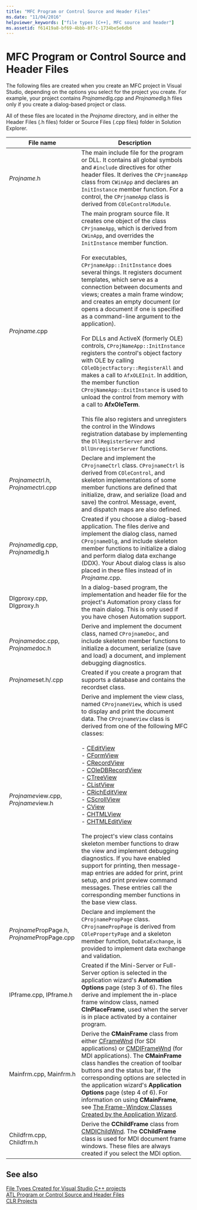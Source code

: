 ```yaml
---
title: "MFC Program or Control Source and Header Files"
ms.date: "11/04/2016"
helpviewer_keywords: ["file types [C++], MFC source and header"]
ms.assetid: f61419a8-bf69-4bbb-8f7c-1734be5e6db6
---
```

# MFC Program or Control Source and Header Files

The following files are created when you create an MFC project in Visual Studio, depending on the options you select for the project you create. For example, your project contains *Projname*dlg.cpp and *Projname*dlg.h files only if you create a dialog-based project or class.

All of these files are located in the *Projname* directory, and in either the Header Files (.h files) folder or Source Files (.cpp files) folder in Solution Explorer.

|File name|Description|
|---------------|-----------------|
|*Projname*.h|The main include file for the program or DLL. It contains all global symbols and `#include` directives for other header files. It derives the `CPrjnameApp` class from `CWinApp` and declares an `InitInstance` member function. For a control, the `CPrjnameApp` class is derived from `COleControlModule`.|
|*Projname*.cpp|The main program source file. It creates one object of the class `CPrjnameApp`, which is derived from `CWinApp`, and overrides the `InitInstance` member function.<br /><br /> For executables, `CPrjnameApp::InitInstance` does several things. It registers document templates, which serve as a connection between documents and views; creates a main frame window; and creates an empty document (or opens a document if one is specified as a command-line argument to the application).<br /><br /> For DLLs and ActiveX (formerly OLE) controls, `CProjNameApp::InitInstance` registers the control's object factory with OLE by calling `COleObjectFactory::RegisterAll` and makes a call to `AfxOLEInit`. In addition, the member function `CProjNameApp::ExitInstance` is used to unload the control from memory with a call to **AfxOleTerm**.<br /><br /> This file also registers and unregisters the control in the Windows registration database by implementing the `DllRegisterServer` and `DllUnregisterServer` functions.|
|*Projname*ctrl.h, *Projname*ctrl.cpp|Declare and implement the `CProjnameCtrl` class. `CProjnameCtrl` is derived from `COleControl`, and skeleton implementations of some member functions are defined that initialize, draw, and serialize (load and save) the control. Message, event, and dispatch maps are also defined.|
|*Projname*dlg.cpp, *Projname*dlg.h|Created if you choose a dialog-based application. The files derive and implement the dialog class, named `CProjnameDlg`, and include skeleton member functions to initialize a dialog and perform dialog data exchange (DDX). Your About dialog class is also placed in these files instead of in *Projname*.cpp.|
|Dlgproxy.cpp, Dlgproxy.h|In a dialog-based program, the implementation and header file for the project's Automation proxy class for the main dialog. This is only used if you have chosen Automation support.|
|*Projname*doc.cpp, *Projname*doc.h|Derive and implement the document class, named `CProjnameDoc`, and include skeleton member functions to initialize a document, serialize (save and load) a document, and implement debugging diagnostics.|
|*Projname*set.h/.cpp|Created if you create a program that supports a database and contains the recordset class.|
|*Projname*view.cpp, *Projname*view.h|Derive and implement the view class, named `CProjnameView`, which is used to display and print the document data. The `CProjnameView` class is derived from one of the following MFC classes:<br /><br />- [CEditView](../../mfc/reference/ceditview-class.md)<br />- [CFormView](../../mfc/reference/cformview-class.md)<br />- [CRecordView](../../mfc/reference/crecordview-class.md)<br />- [COleDBRecordView](../../mfc/reference/coledbrecordview-class.md)<br />- [CTreeView](../../mfc/reference/ctreeview-class.md)<br />- [CListView](../../mfc/reference/clistview-class.md)<br />- [CRichEditView](../../mfc/reference/cricheditview-class.md)<br />- [CScrollView](../../mfc/reference/cscrollview-class.md)<br />- [CView](../../mfc/reference/cview-class.md)<br />- [CHTMLView](../../mfc/reference/chtmlview-class.md)<br />- [CHTMLEditView](../../mfc/reference/chtmleditview-class.md)<br /><br /> The project's view class contains skeleton member functions to draw the view and implement debugging diagnostics. If you have enabled support for printing, then message-map entries are added for print, print setup, and print preview command messages. These entries call the corresponding member functions in the base view class.|
|*Projname*PropPage.h, *Projname*PropPage.cpp|Declare and implement the `CProjnamePropPage` class. `CProjnamePropPage` is derived from `COlePropertyPage` and a skeleton member function, `DoDataExchange`, is provided to implement data exchange and validation.|
|IPframe.cpp, IPframe.h|Created if the Mini-Server or Full-Server option is selected in the application wizard's **Automation Options** page (step 3 of 6). The files derive and implement the in-place frame window class, named **CInPlaceFrame**, used when the server is in place activated by a container program.|
|Mainfrm.cpp, Mainfrm.h|Derive the **CMainFrame** class from either [CFrameWnd](../../mfc/reference/cframewnd-class.md) (for SDI applications) or [CMDIFrameWnd](../../mfc/reference/cmdiframewnd-class.md) (for MDI applications). The **CMainFrame** class handles the creation of toolbar buttons and the status bar, if the corresponding options are selected in the application wizard's **Application Options** page (step 4 of 6). For information on using **CMainFrame**, see [The Frame-Window Classes Created by the Application Wizard](../../mfc/frame-window-classes-created-by-the-application-wizard.md).|
|Childfrm.cpp, Childfrm.h|Derive the **CChildFrame** class from [CMDIChildWnd](../../mfc/reference/cmdichildwnd-class.md). The **CChildFrame** class is used for MDI document frame windows. These files are always created if you select the MDI option.|

## See also

[File Types Created for Visual Studio C++ projects](file-types-created-for-visual-cpp-projects.md)<br>
[ATL Program or Control Source and Header Files](atl-program-or-control-source-and-header-files.md)<br>
[CLR Projects](files-created-for-clr-projects.md)
